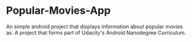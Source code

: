# Popular-Movies-App
An simple android project that displays information about popular movies as. A project that forms part of Udacity's Android Nanodegree Curriculum.
